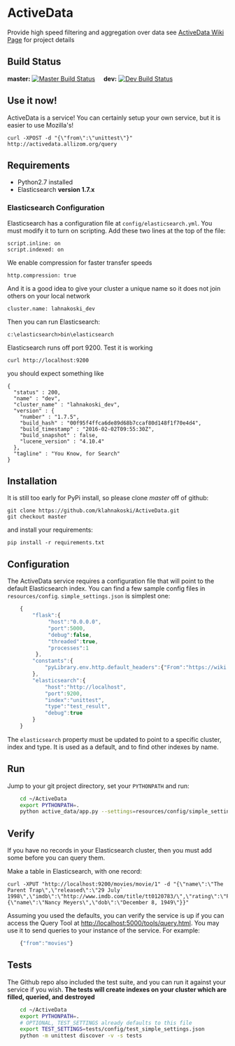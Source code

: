 # ActiveData 

Provide high speed filtering and aggregation over data see [ActiveData Wiki Page](https://wiki.mozilla.org/Auto-tools/Projects/ActiveData) for project details

## Build Status
**master:** [![Master Build Status](https://travis-ci.org/klahnakoski/ActiveData.svg?branch=master)](https://travis-ci.org/klahnakoski/ActiveData)
&nbsp;&nbsp;&nbsp;&nbsp;**dev:** [![Dev Build Status](https://travis-ci.org/klahnakoski/ActiveData.svg?branch=dev)](https://travis-ci.org/klahnakoski/ActiveData)

## Use it now!

ActiveData is a service! You can certainly setup your own service, but it is easier to use Mozilla's!

	curl -XPOST -d "{\"from\":\"unittest\"}" http://activedata.allizom.org/query

## Requirements

* Python2.7 installed
* Elasticsearch **version 1.7.x**


### Elasticsearch Configuration

Elasticsearch has a configuration file at `config/elasticsearch.yml`. You must modify it to turn on scripting.  Add these two lines at the top of the file:

    script.inline: on
    script.indexed: on

We enable compression for faster transfer speeds

    http.compression: true

And it is a good idea to give your cluster a unique name so it does not join others on your local network

	cluster.name: lahnakoski_dev

Then you can run Elasticsearch:
 
    c:\elasticsearch>bin\elasticsearch

Elasticsearch runs off port 9200. Test it is working 

	curl http://localhost:9200

you should expect something like 

	{
	  "status" : 200,
	  "name" : "dev",
	  "cluster_name" : "lahnakoski_dev",
	  "version" : {
	    "number" : "1.7.5",
	    "build_hash" : "00f95f4ffca6de89d68b7ccaf80d148f1f70e4d4",
	    "build_timestamp" : "2016-02-02T09:55:30Z",
	    "build_snapshot" : false,
	    "lucene_version" : "4.10.4"
	  },
	  "tagline" : "You Know, for Search"
	}



## Installation

It is still too early for PyPi install, so please clone *master* off of github:

    git clone https://github.com/klahnakoski/ActiveData.git
    git checkout master

and install your requirements:

    pip install -r requirements.txt


## Configuration

The ActiveData service requires a configuration file that will point to the
default Elasticsearch index. You can find a few sample config files in
`resources/config`. `simple_settings.json` is simplest one:

```javascript
    {
        "flask":{
             "host":"0.0.0.0",
             "port":5000,
             "debug":false,
             "threaded":true,
             "processes":1
         },
        "constants":{
            "pyLibrary.env.http.default_headers":{"From":"https://wiki.mozilla.org/Auto-tools/Projects/ActiveData"}
        },
        "elasticsearch":{
            "host":"http://localhost",
            "port":9200,
            "index":"unittest",
            "type":"test_result",
            "debug":true
        }
    }
```

The `elasticsearch` property must be updated to point to a specific cluster,
index and type. It is used as a default, and to find other indexes by name.

## Run

Jump to your git project directory, set your `PYTHONPATH` and run:

```bash
    cd ~/ActiveData
    export PYTHONPATH=.
    python active_data/app.py --settings=resources/config/simple_settings.json
```

## Verify

If you have no records in your Elasticsearch cluster, then you must add some before you can query them.

Make a table in Elasticsearch, with one record: 

    curl -XPUT "http://localhost:9200/movies/movie/1" -d "{\"name\":\"The Parent Trap\",\"released\":\"29 July` 1998\",\"imdb\":\"http://www.imdb.com/title/tt0120783/\",\"rating\":\"PG\",\"director\":{\"name\":\"Nancy Meyers\",\"dob\":\"December 8, 1949\"}}"

Assuming you used the defaults, you can verify the service is up if you can
access the Query Tool at [http://localhost:5000/tools/query.html](http://localhost:5000/tools/query.html).
You may use it to send queries to your instance of the service. For example:

```javascript
    {"from":"movies"}
```

## Tests

The Github repo also included the test suite, and you can run it against
your service if you wish. **The tests will create indexes on your
cluster which are filled, queried, and destroyed**

```bash
    cd ~/ActiveData
    export PYTHONPATH=.
    # OPTIONAL, TEST_SETTINGS already defaults to this file
    export TEST_SETTINGS=tests/config/test_simple_settings.json
    python -m unittest discover -v -s tests
```
